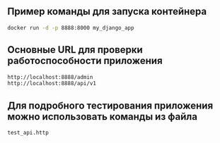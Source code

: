 ## Пример команды для запуска контейнера

```bash
docker run -d -p 8888:8000 my_django_app
```

## Основные URL для проверки работоспособности приложения

```bash
http://localhost:8888/admin
http://localhost:8888/api/v1
```

## Для подробного тестирования приложения можно использовать команды из файла

```bash
test_api.http
```